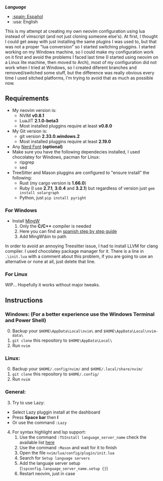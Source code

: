 ***Language***
- [:spain: Español](./README.es.md)
- :usa: English

This is my attempt at creating my own neovim configuration using lua instead of vimscript (and not just cloning someone else's). At first, I thought I could get away with just installing the same plugins I was used to, but that was not a proper "lua conversion" so I started switching pluggins.
I started working on my Windows machine, so I could make my configuration work on it first and avoid the problems I faced last time (I started using neovim on a Linux lite machine, then moved to Arch), most of my configuration did not work when I tried at Windows, so I created diferent branches and removed/switched some stuff, but the difference was really obvious every time I used sitched platforms, I'm trying to avoid that as much as possible now.

## Requirements
* My neovim version is:
  * NVIM **v0.8.1**
  * LuaJIT **2.1.0-beta3**
  * Most installed pluggins require at least **v0.8.0**
* My Git version is:
  * git version **2.33.0.windows.2**
  * Most installed pluggins require at least **2.19.0**
* Any [Nerd Font](https://www.nerdfonts.com/) __(optional)__
* Make sure you have the following dependecies installed, I used chocolatey for Windows, pacman for Linux:
  * ripgrep
  * sed
* TreeSitter and Mason pluggins are configured to "ensure install" the following:
  * Rust (my cargo version is **1.66.0**)
  * Ruby (I use **2.7.1**, **3.0.4** and **3.2.1**) but regardless of version just `gem install solargraph`
  * Python, just `pip install pyright`

### For Windows
* Install [MingW](https://osdn.net/projects/mingw/downloads/68260/mingw-get-setup.exe/)
  1. Only the **C/C++** compiler is needed
  2. Here you can find an [spanish step by step guide](https://platzi.com/tutoriales/1189-algoritmos-2017/1901-como-instalar-gcc-para-compilar-programas-en-c-desde-la-consola-en-windows/)
  3. Add MingW\bin to path

In order to avoid an annoying Treesitter issue, I had to install LLVM for clang compiler. I used chocolatey package manager for it. There is a line in `.\init.lua` with a comment about this problem, if you are going to use an alternative or none at all, just delete that line.

### For Linux
WIP...
Hopefully it works without major tweaks.

## Instructions
### Windows: (For a better experience use the Windows Terminal and Power Shell)
0. Backup your `$HOME\AppData\Local\nvim\` and `$HOME\AppData\Local\nvim-data\`
1. `git clone` this repository to `$HOME\AppData\Local\`
2. Run `nvim`

### Linux:
0. Backup your `$HOME/.config/nvim/` and `$HOME/.local/share/nvim/`
1. `git clone` this repository to `$HOME/.config/`
2. Run `nvim`

### General:
3. Try to use Lazy:
  * Select Lazy pluggin install at the dashboard
  * Press **Space bar** then **l**
  * Or use the command `:Lazy`
4. For syntax highlight and lsp support:
    1. Use the command `:TSInstall language_server_name` check the available list [here](https://github.com/williamboman/mason-lspconfig.nvim#available-lsp-servers)
    2. Use the command `:Mason` and wait for it to finish
    3. Open the file `nvim/lua/config/plugin/init.lua`
    4. Search for `Setup language servers`
    5. Add the languaje server setup (`lspconfig.language_server_name.setup {}`)
    6. Restart neovim, just in case
